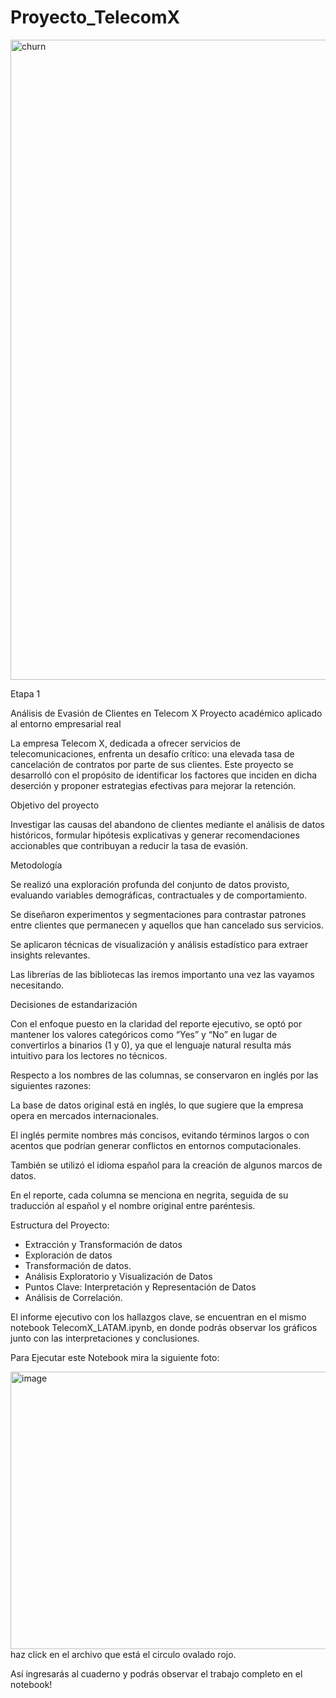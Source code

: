 # Proyecto_TelecomX

<img width="1024" height="1024" alt="churn" src="https://github.com/user-attachments/assets/72e2cfb4-b412-461b-b36f-f2a8ba357511" />

Etapa 1 

Análisis de Evasión de Clientes en Telecom X
Proyecto académico aplicado al entorno empresarial real

La empresa Telecom X, dedicada a ofrecer servicios de telecomunicaciones, enfrenta un desafío crítico: una elevada tasa de cancelación de contratos por parte de sus clientes. Este proyecto se desarrolló con el propósito de identificar los factores que inciden en dicha deserción y proponer estrategias efectivas para mejorar la retención.

Objetivo del proyecto

Investigar las causas del abandono de clientes mediante el análisis de datos históricos, formular hipótesis explicativas y generar recomendaciones accionables que contribuyan a reducir la tasa de evasión.

Metodología

Se realizó una exploración profunda del conjunto de datos provisto, evaluando variables demográficas, contractuales y de comportamiento.

Se diseñaron experimentos y segmentaciones para contrastar patrones entre clientes que permanecen y aquellos que han cancelado sus servicios.

Se aplicaron técnicas de visualización y análisis estadístico para extraer insights relevantes.

Las librerías de las bibliotecas las iremos importanto una vez las vayamos necesitando.

Decisiones de estandarización

Con el enfoque puesto en la claridad del reporte ejecutivo, se optó por mantener los valores categóricos como “Yes” y “No” en lugar de convertirlos a binarios (1 y 0), ya que el lenguaje natural resulta más intuitivo para los lectores no técnicos.

Respecto a los nombres de las columnas, se conservaron en inglés por las siguientes razones:

La base de datos original está en inglés, lo que sugiere que la empresa opera en mercados internacionales.

El inglés permite nombres más concisos, evitando términos largos o con acentos que podrían generar conflictos en entornos computacionales.

También se utilizó el idioma español para la creación de algunos marcos de datos.

En el reporte, cada columna se menciona en negrita, seguida de su traducción al español y el nombre original entre paréntesis. 

Estructura del Proyecto: 

- Extracción y Transformación de datos
- Exploración de datos
- Transformación de datos.
- Análisis Exploratorio y Visualización de Datos
- Puntos Clave: Interpretación y Representación de Datos
- Análisis de Correlación.

El informe ejecutivo con los hallazgos clave, se encuentran en el mismo notebook TelecomX_LATAM.ipynb, en donde podrás observar los gráficos junto con las interpretaciones y conclusiones.

Para Ejecutar este Notebook mira la siguiente foto: 

<img width="1277" height="444" alt="image" src="https://github.com/user-attachments/assets/a22f437b-b8c1-4a91-8b34-d4eae6eb7528" />
haz click en el archivo que está el circulo ovalado rojo. 

Así ingresarás al cuaderno y podrás observar el trabajo completo en el notebook!

